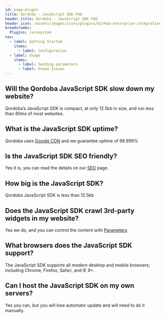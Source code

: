 ```yaml
---
id: page-plugin
title: Qordoba - JavaScript SDK FAQ
header_title: Qordoba - JavaScript SDK FAQ
header_icon: /assets/images/icons/plugins/GitHub-enterprise-integration.png
breadcrumbs:
  Plugins: /ecosystem
nav:
  - label: Getting Started
    items:
      - label: Configuration
  - label: Usage
    items:
      - label: Sending parameters
      - label: Known Issues
---
```

## Will the Qordoba JavaScript SDK slow down my website?
Qordoba’s JavaScript SDK is compact, at only 12.5kb in size, and run less than 80ms of most websites.

## What is the JavaScript SDK uptime?
Qordoba uses [Google CDN](https://cloud.google.com/cdn/) and we guarantee uptime of 99.999%

## Is the JavaScript SDK SEO friendly?
Yes it is, you can read the details on our [SEO](doc:seo-js) page.

## How big is the JavaScript SDK?
Qordoba JavaScript SDK is less than 12.5kb

## Does the JavaScript SDK crawl 3rd-party widgets in my website?
Yes we do, and you can control the content with [Parameters](doc:params-js)

## What browsers does the JavaScript SDK support?
The JavaScript SDK supports all modern desktop and mobile browsers; including Chrome, Firefox, Safari, and IE 9+.

## Can I host the JavaScript SDK on my own servers?
Yes you can, but you will lose automatic update and will need to do it manually.
